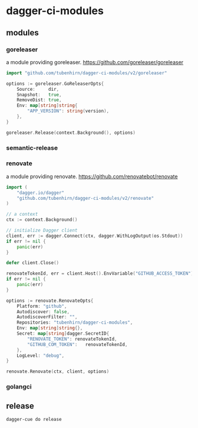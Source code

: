# dagger-ci-modules


## modules

### goreleaser

a module providing goreleaser. https://github.com/goreleaser/goreleaser

``` go
import "github.com/tubenhirn/dagger-ci-modules/v2/goreleaser"

options := goreleaser.GoReleaserOpts{
    Source:     dir,
    Snapshot:   true,
    RemoveDist: true,
    Env: map[string]string{
        "APP_VERSION": string(version),
    },
}

goreleaser.Release(context.Background(), options)
```

### semantic-release

### renovate

a module providing renovate. https://github.com/renovatebot/renovate

``` go
import (
    "dagger.io/dagger"
    "github.com/tubenhirn/dagger-ci-modules/v2/renovate"
)

// a context
ctx := context.Background()

// initialize Dagger client
client, err := dagger.Connect(ctx, dagger.WithLogOutput(os.Stdout))
if err != nil {
    panic(err)
}

defer client.Close()

renovateTokenId, err = client.Host().EnvVariable("GITHUB_ACCESS_TOKEN").Secret().ID(ctx)
if err != nil {
    panic(err)
}

options := renovate.RenovateOpts{
    Platform: "github",
    Autodiscover: false,
    AutodiscoverFilter: "",
    Repositories: "tubenhirn/dagger-ci-modules",
    Env: map[string]string{},
    Secret: map[string]dagger.SecretID{
        "RENOVATE_TOKEN": renovateTokenId,
        "GITHUB_COM_TOKEN":   renovateTokenId,
    },
    LogLevel: "debug",
}

renovate.Renovate(ctx, client, options)
```

### golangci

## release

``` shell
dagger-cue do release
```
